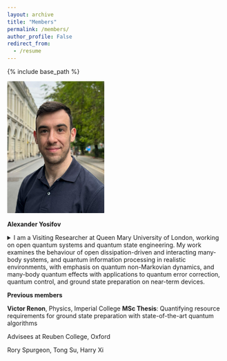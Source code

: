 ```yaml
---
layout: archive
title: "Members"
permalink: /members/
author_profile: False
redirect_from:
  - /resume
---
```


{% include base_path %}



<img src="/images/Alexander.jpg" alt="Description" style="border-radius: 1px; box-shadow: 0 0px 1px rgba(0, 0, 0, 0.02); border: 0px solid #ccc; width: 225px;">

**Alexander Yosifov**

<details>
  <summary>I am a Visiting Researcher at Queen Mary University of London, working on open quantum systems and quantum state engineering. My work examines the behaviour of open dissipation-driven and interacting many-body systems, and quantum information processing in realistic environments, with emphasis on quantum non-Markovian dynamics, and many-body quantum effects with applications to quantum error correction, quantum control, and ground state preparation on near-term devices.</summary><br>
    
Previously, I was a Researcher at the Hong Kong Research Center of Huawei, where I developed quantum-based algorithms for optimization.<br>
  
Prior to that, I was working with Prof. Vlatko Vedral at the University of Oxford, focusing on quantum collision models for steady-state preparation and error mitigation.


</details>


 

**Previous members**

**Victor Renon**, Physics, Imperial College
**MSc Thesis**: Quantifying resource requirements for ground state preparation with state-of-the-art quantum algorithms

Advisees at Reuben College, Oxford

Rory Spurgeon, Tong Su, Harry Xi 
